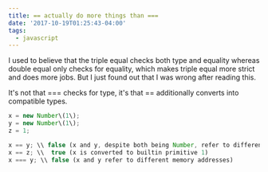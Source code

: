 ```yaml
---
title: == actually do more things than ===
date: '2017-10-19T01:25:43-04:00'
tags:
  - javascript
---
```

I used to believe that the triple equal checks both type and equality whereas double equal only checks for equality, which makes triple equal more strict and does more jobs. But I just found out that I was wrong after reading this.

> 
It's not that === checks for type, it's that == additionally converts into compatible types.

```js
x = new Number\(1\);
y = new Number\(1\);
z = 1;

x == y; \\ false (x and y, despite both being Number, refer to different memory addresses)
x == z; \\  true (x is converted to builtin primitive 1)
x === y; \\ false (x and y refer to different memory addresses)﻿
```
